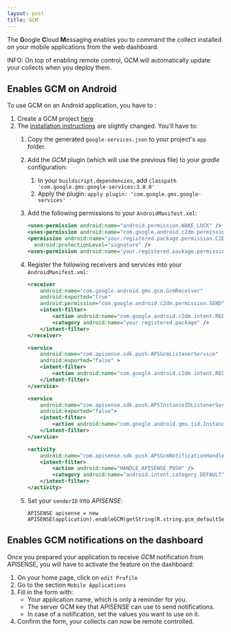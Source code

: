 ```yaml
---
layout: post
title: GCM
---
```


The **G**oogle **C**loud **M**essaging enables you to command the collect installed on your mobile applications from the web dashboard.


<div class="alert alert-info" role="alert">
     INFO: On top of enabling remote control, GCM will automatically update your collects when you deploy them.
</div>


## Enables GCM on Android

To use GCM on an Android application, you have to :

 1. Create a GCM project [here](https://developers.google.com/mobile/add)
 2. The [installation instructions](https://developers.google.com/cloud-messaging/android/client) are slightly changed. You'll have to:
    1. Copy the generated `google-services.json` to your project's `app` folder.
    2. Add the _GCM_ plugin (which will use the previous file) to your _gradle_ configuration:
       1. In your `buildscript.dependencies`, add `classpath 'com.google.gms:google-services:3.0.0'`
       2. Apply the plugin: `apply plugin: 'com.google.gms.google-services'`
    3. Add the following permissions to your `AndroidManifest.xml`:

       ~~~ xml
       <uses-permission android:name="android.permission.WAKE_LOCK" />
       <uses-permission android:name="com.google.android.c2dm.permission.RECEIVE" />
       <permission android:name="your.registered.package.permission.C2D_MESSAGE"
         android:protectionLevel="signature" />
       <uses-permission android:name="your.registered.package.permission.C2D_MESSAGE" />
       ~~~
    4. Register the following receivers and services into your `AndroidManifest.xml`:

       ~~~ xml
       <receiver
           android:name="com.google.android.gms.gcm.GcmReceiver"
           android:exported="true"
           android:permission="com.google.android.c2dm.permission.SEND" >
           <intent-filter>
               <action android:name="com.google.android.c2dm.intent.RECEIVE" />
               <category android:name="your.registered.package" />
           </intent-filter>
       </receiver>

       <service
           android:name="com.apisense.sdk.push.APSGcmListenerService"
           android:exported="false" >
           <intent-filter>
               <action android:name="com.google.android.c2dm.intent.RECEIVE" />
           </intent-filter>
       </service>

       <service
           android:name="com.apisense.sdk.push.APSInstanceIDListenerService"
           android:exported="false">
           <intent-filter>
               <action android:name="com.google.android.gms.iid.InstanceID"/>
           </intent-filter>
       </service>

       <activity
           android:name="com.apisense.sdk.push.APSGcmNotificationHandlerActivity">
           <intent-filter>
               <action android:name="HANDLE_APISENSE_PUSH" />
               <category android:name="android.intent.category.DEFAULT" />
           </intent-filter>
       </activity>
       ~~~
    5. Set your `senderID` into _APISENSE_:

       ~~~ android
       APISENSE apisense = new APISENSE(application).enableGCM(getString(R.string.gcm_defaultSenderId));
       ~~~


## Enables GCM notifications on the dashboard

Once you prepared your application to receive _GCM_ notification from APISENSE,
you will have to activate the feature on the dashboard:

1. On your home page, click on `edit Profile`
2. Go to the section `Mobile Applications`
3. Fill in the form with:
    - Your application name, which is only a reminder for you.
    - The server GCM key that APISENSE can use to send notifications.
    - In case of a notification, set the values you want to use on it.
4. Confirm the form, your collects can now be remote controlled.
